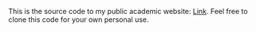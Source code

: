 This is the source code to my public academic website: [Link](https://www.cs.toronto.edu/~mhaghifam/). Feel free to clone this code for your own personal use.
